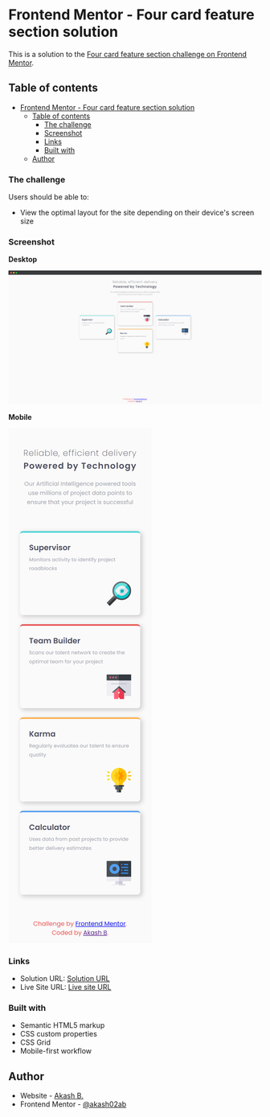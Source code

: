 # Frontend Mentor - Four card feature section solution

This is a solution to the [Four card feature section challenge on Frontend Mentor](https://www.frontendmentor.io/challenges/four-card-feature-section-weK1eFYK).

## Table of contents

- [Frontend Mentor - Four card feature section solution](#frontend-mentor---four-card-feature-section-solution)
  - [Table of contents](#table-of-contents)
    - [The challenge](#the-challenge)
    - [Screenshot](#screenshot)
    - [Links](#links)
    - [Built with](#built-with)
  - [Author](#author)

### The challenge

Users should be able to:

- View the optimal layout for the site depending on their device's screen size

### Screenshot

**Desktop**

![](./screenshot/desktop.png)

**Mobile**

![](./screenshot/mobile.png)

### Links

- Solution URL: [Solution URL](https://your-solution-url.com)
- Live Site URL: [Live site URL](https://akash02ab.github.io/four-card-feature-section/)

### Built with

- Semantic HTML5 markup
- CSS custom properties
- CSS Grid
- Mobile-first workflow

## Author

- Website - [Akash B.](https://akashbanchhor.netlify.app)
- Frontend Mentor - [@akash02ab](https://www.frontendmentor.io/profile/akash02ab)